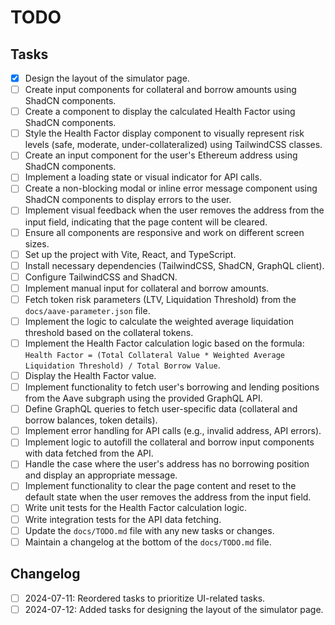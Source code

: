 # TODO

## Tasks

- [x] Design the layout of the simulator page.
- [ ] Create input components for collateral and borrow amounts using ShadCN components.
- [ ] Create a component to display the calculated Health Factor using ShadCN components.
- [ ] Style the Health Factor display component to visually represent risk levels (safe, moderate, under-collateralized) using TailwindCSS classes.
- [ ] Create an input component for the user's Ethereum address using ShadCN components.
- [ ] Implement a loading state or visual indicator for API calls.
- [ ] Create a non-blocking modal or inline error message component using ShadCN components to display errors to the user.
- [ ] Implement visual feedback when the user removes the address from the input field, indicating that the page content will be cleared.
- [ ] Ensure all components are responsive and work on different screen sizes.
- [ ] Set up the project with Vite, React, and TypeScript.
- [ ] Install necessary dependencies (TailwindCSS, ShadCN, GraphQL client).
- [ ] Configure TailwindCSS and ShadCN.
- [ ] Implement manual input for collateral and borrow amounts.
- [ ] Fetch token risk parameters (LTV, Liquidation Threshold) from the `docs/aave-parameter.json` file.
- [ ] Implement the logic to calculate the weighted average liquidation threshold based on the collateral tokens.
- [ ] Implement the Health Factor calculation logic based on the formula: `Health Factor = (Total Collateral Value * Weighted Average Liquidation Threshold) / Total Borrow Value`.
- [ ] Display the Health Factor value.
- [ ] Implement functionality to fetch user's borrowing and lending positions from the Aave subgraph using the provided GraphQL API.
- [ ] Define GraphQL queries to fetch user-specific data (collateral and borrow balances, token details).
- [ ] Implement error handling for API calls (e.g., invalid address, API errors).
- [ ] Implement logic to autofill the collateral and borrow input components with data fetched from the API.
- [ ] Handle the case where the user's address has no borrowing position and display an appropriate message.
- [ ] Implement functionality to clear the page content and reset to the default state when the user removes the address from the input field.
- [ ] Write unit tests for the Health Factor calculation logic.
- [ ] Write integration tests for the API data fetching.
- [ ] Update the `docs/TODO.md` file with any new tasks or changes.
- [ ] Maintain a changelog at the bottom of the `docs/TODO.md` file.

## Changelog

- [ ] 2024-07-11: Reordered tasks to prioritize UI-related tasks.
- [ ] 2024-07-12: Added tasks for designing the layout of the simulator page.
